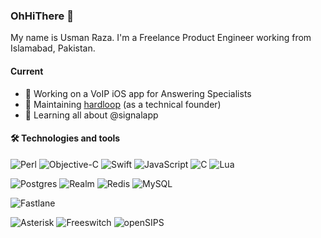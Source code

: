 ### OhHiThere 👋

My name is Usman Raza. I'm a Freelance Product Engineer working from Islamabad, Pakistan. 

#### Current

* :iphone: Working on a VoIP iOS app for Answering Specialists
* :running: Maintaining [hardloop](https://apps.apple.com/us/app/id1495581025) (as a technical founder)
* :seedling: Learning all about @signalapp

#### :hammer_and_wrench: Technologies and tools
![Perl](https://img.shields.io/badge/perl-%2339457E.svg?style=for-the-badge&logo=perl&logoColor=white)
![Objective-C](https://img.shields.io/badge/Objective--C-%23007ACC.svg?style=for-the-badge&logo=c&logoColor=white)
![Swift](https://img.shields.io/badge/swift-F54A2A?style=for-the-badge&logo=swift&logoColor=white)
![JavaScript](https://img.shields.io/badge/javascript-%23323330.svg?style=for-the-badge&logo=javascript&logoColor=%23F7DF1E)
![C](https://img.shields.io/badge/c-%2300599C.svg?style=for-the-badge)
![Lua](https://img.shields.io/badge/lua-%232C2D72.svg?style=for-the-badge&logo=lua&logoColor=white)

![Postgres](https://img.shields.io/badge/postgres-%23316192.svg?style=for-the-badge&logo=postgresql&logoColor=white)
![Realm](https://img.shields.io/badge/Realm-39477F?style=for-the-badge&logo=realm&logoColor=white)
![Redis](https://img.shields.io/badge/redis-%23DD0031.svg?style=for-the-badge&logo=redis&logoColor=white)
![MySQL](https://img.shields.io/badge/mysql-%2300f.svg?style=for-the-badge&logo=mysql&logoColor=white)

![Fastlane](https://img.shields.io/badge/Fastlane-%23000000.svg?style=for-the-badge&logo=fastlane&logoColor=white)

![Asterisk](https://img.shields.io/badge/Asterisk-%23663399.svg?style=for-the-badge)
![Freeswitch](https://img.shields.io/badge/Freeswitch-%23CF4647.svg?style=for-the-badge)
![openSIPS](https://img.shields.io/badge/openSIPS-white.svg?style=for-the-badge)
